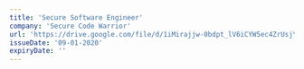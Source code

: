```yaml
---
title: 'Secure Software Engineer'
company: 'Secure Code Warrior'
url: 'https://drive.google.com/file/d/1iMirajjw-0bdpt_lV6iCYW5ec4ZrUsjY/view'
issueDate: '09-01-2020'
expiryDate: ''
---
```

